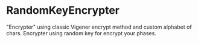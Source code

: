 # RandomKeyEncrypter
"Encrypter" using classic Vigener encrypt method and custom alphabet of chars.
Encrypter using random key for encrypt your phases.
